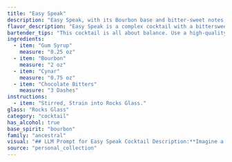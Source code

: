 ```yaml
---
title: "Easy Speak"
description: "Easy Speak, with its Bourbon base and bitter-sweet notes, is a modern take on the classic Old Fashioned. The addition of Cynar and chocolate bitters adds a unique, complex flavor profile, showcasing the artistry of contemporary cocktail culture. "
flavor_description: "Easy Speak is a complex cocktail with a bittersweet and herbal profile. The bourbon provides a warm, oaky base, while the Cynar adds earthy artichoke notes and a touch of bitterness. The gum syrup lends sweetness and a touch of floral complexity, balanced by the dark chocolate and herbal notes of the bitters. The result is a well-rounded cocktail with surprising depth and a lingering finish. "
bartender_tips: "This cocktail is all about balance. Use a high-quality bourbon for depth. Don't skimp on the Cynar, its artichoke notes are essential.  A good quality chocolate bitters will add complexity.  The gum syrup is key for sweetness, but don't overdo it.  A dash or two is plenty.  Chill everything beforehand for a crisp, refreshing drink.  Stir well and enjoy! "
ingredients:
  - item: "Gum Syrup"
    measure: "0.25 oz"
  - item: "Bourbon"
    measure: "2 oz"
  - item: "Cynar"
    measure: "0.75 oz"
  - item: "Chocolate Bitters"
    measure: "3 Dashes"
instructions:
  - item: "Stirred, Strain into Rocks Glass."
glass: "Rocks Glass"
category: "cocktail"
has_alcohol: true
base_spirit: "bourbon"
family: "ancestral"
visual: "## LLM Prompt for Easy Speak Cocktail Description:**Imagine a Easy Speak cocktail, crafted with Gum Syrup, Bourbon, Cynar, and Chocolate Bitters. Describe its visual appearance, focusing on the following aspects:*** **Color:** What is the overall hue of the cocktail? Is it a deep amber, a vibrant orange, or something more subtle? How does the Cynar and the chocolate bitters influence the color? * **Clarity:** Is the cocktail clear, or does it have a cloudy, almost hazy appearance?* **Texture:** Does the drink have a silky smooth texture or are there any visible elements like a swirl of gum syrup or tiny bubbles from the bitters?* **Garnish:**  What type of garnish would best complement the flavors and visually enhance the cocktail? Consider its color, shape, and how it interacts with the drink itself. **Remember to use descriptive language that evokes a sense of sight and touch.  Think about the light reflecting off the drink, the textures on the surface, and the overall impression the cocktail gives.** "
source: "personal_collection"
---
```


